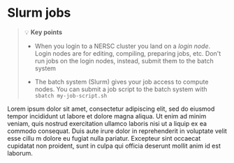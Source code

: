 # Slurm jobs

> :bulb: **Key points**
>
>  * When you login to a NERSC cluster you land on a *login node*. Login nodes are 
>    for editing, compiling, preparing jobs, etc. Don't run jobs on the login 
>    nodes, instead, submit them to the batch system
>
>  * The batch system (Slurm) gives your job access to compute nodes. You can 
>    submit a job script to the batch system with `sbatch my-job-script.sh`

Lorem ipsum dolor sit amet, consectetur adipiscing elit, sed do eiusmod tempor incididunt ut labore
et dolore magna aliqua. Ut enim ad minim veniam, quis nostrud exercitation ullamco laboris nisi ut a
liquip ex ea commodo consequat. Duis aute irure dolor in reprehenderit in voluptate velit esse cillu
m dolore eu fugiat nulla pariatur. Excepteur sint occaecat cupidatat non proident, sunt in culpa qui
 officia deserunt mollit anim id est laborum.
